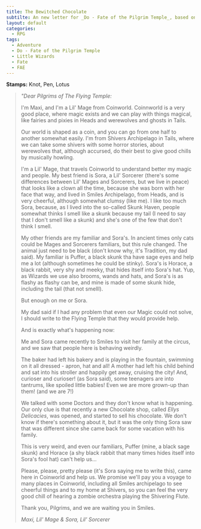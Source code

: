 ```yaml
---
title: The Bewitched Chocolate
subtilte: An new letter for _Do - Fate of the Pilgrim Temple_, based on a Tale from _Little Wizards_
layout: default
categories:
  - RPG
tags:
  - Adventure
  - Do - Fate of the Pilgrim Temple
  - Little Wizards
  - Fate
  - FAE
---
```


__Stamps:__ Knot, Pen, Lotus

> _"Dear Pilgrims of The Flying Temple:_
>
> I'm Maxi, and I'm a Lil' Mage from Coinworld. Coinnworld is a very good place, where magic exists and we can play with things magical, like fairies and pixies in Heads and werewolves and ghosts in Tails. 
> 
> Our world is shaped as a coin, and you can go from one half to another somewhat easily. I'm from Shivers Archipelago in Tails, where we can take some shivers with some horror stories, about werewolves that, although accursed, do their best to give good chills by musically howling. 
> 
> I'm a Lil' Mage, that travels Coinworld to understand better my magic and people. My best friend is Sora, a Lil' Sorcerer (there's some differences between Lil' Mages and Sorcerers, but we live in peace) that looks like a clown all the time, because she was born with her face that way, and lived in Smiles Archipelago, from Heads, and is very cheerful, although somewhat clumsy (like me). I like too much Sora, because, as I lived into the so-called Skunk Haven, people somewhat thinks I smell like a skunk because my tail (I need to say that I don't smell like a skunk) and she's one of the few that don't think I smell. 
>
> My other friends are my familiar and Sora's. In ancient times only cats could be Mages and Sorcerers familiars, but this rule changed. The animal just need to be black (don't know why, it's Tradition, my dad said). My familiar is Puffer, a black skunk tha have sage eyes and help me a lot (although sometimes he could be stinky). Sora's is Horace, a black rabbit, very shy and meeky, that hides itself into Sora's hat. Yup, as Wizards we use also brooms, wands and hats, and Sora's is as flashy as flashy can be, and mine is made of some skunk hide, including the tail (that not smelll).
> 
> But enough on me or Sora.
>
> My dad said if I had any problem that even our Magic could not solve, I should write to the Flying Temple that they would provide help.
>
> And is exactly what's happening now:
>
> Me and Sora came recently to Smiles to visit her family at the circus, and we saw that people here is behaving weirdly. 
> 
> The baker had left his bakery and is playing in the fountain, swimming on it all dressed - apron, hat and all!  A mother had left his child behind and sat into his stroller and happily get away, cruising the city! And, curioser and curioser! (as Sora said), some teenagers are into tantrums, like  spoiled little babies! Even we are more grown-up than them! (and we are 7!)
> 
> We talked with some Doctors and they don't know what is happening. Our only clue is that recently a new Chocolate shop, called _Ellys Delicacies_, was opened, and started to sell his chocolate. We don't know if there's something about it, but it was the only thing Sora saw that was different since she came back for some vacation with his family.
>
> This is very weird, and even our familiars, Puffer (mine, a black sage skunk) and Horace (a shy black rabbit that many times hides itself into Sora's fool hat) can't help us...
>
> Please, please, pretty please (it's Sora saying me to write this), came here in Coinworld and help us. We promise we'll pay you a voyage to many places in Coinworld, including all Smiles archipelago to see cheerful things and to my home at Shivers, so you can feel the very good chill of hearing a zombie orchestra playing the Shivering Flute.
>
> Thank you, Pilgrims, and we are waiting you in Smiles.
>
> _Maxi, Lil' Mage & Sora, Lil' Sorcerer_



